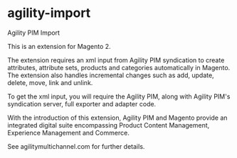 # agility-import
Agility PIM Import

This is an extension for Magento 2. 

The extension requires an xml input from Agility PIM syndication to create attributes, attribute sets, products and categories automatically in Magento. The extension also handles incremental changes such as add, update, delete, move, link and unlink. 

To get the xml input, you will require the Agility PIM, along with Agility PIM's syndication server, full exporter and adapter code. 

With the introduction of this extension, Agility PIM and Magento provide an integrated digital suite encompassing Product Content Management, Experience Management and Commerce. 

See agilitymultichannel.com for further details. 
